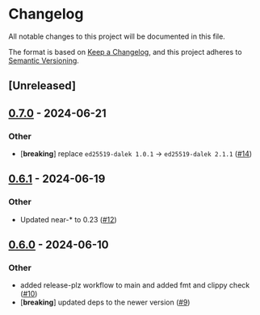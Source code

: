 # Changelog
All notable changes to this project will be documented in this file.

The format is based on [Keep a Changelog](https://keepachangelog.com/en/1.0.0/),
and this project adheres to [Semantic Versioning](https://semver.org/spec/v2.0.0.html).

## [Unreleased]

## [0.7.0](https://github.com/khorolets/near-ledger-rs/compare/v0.6.1...v0.7.0) - 2024-06-21

### Other
- [**breaking**] replace `ed25519-dalek 1.0.1` -> `ed25519-dalek 2.1.1`  ([#14](https://github.com/khorolets/near-ledger-rs/pull/14))

## [0.6.1](https://github.com/khorolets/near-ledger-rs/compare/v0.6.0...v0.6.1) - 2024-06-19

### Other
- Updated near-* to 0.23 ([#12](https://github.com/khorolets/near-ledger-rs/pull/12))

## [0.6.0](https://github.com/khorolets/near-ledger-rs/compare/v0.5.0...v0.6.0) - 2024-06-10

### Other
- added release-plz workflow to main and added fmt and clippy check ([#10](https://github.com/khorolets/near-ledger-rs/pull/10))
- [**breaking**] updated deps to the newer version ([#9](https://github.com/khorolets/near-ledger-rs/pull/9))
